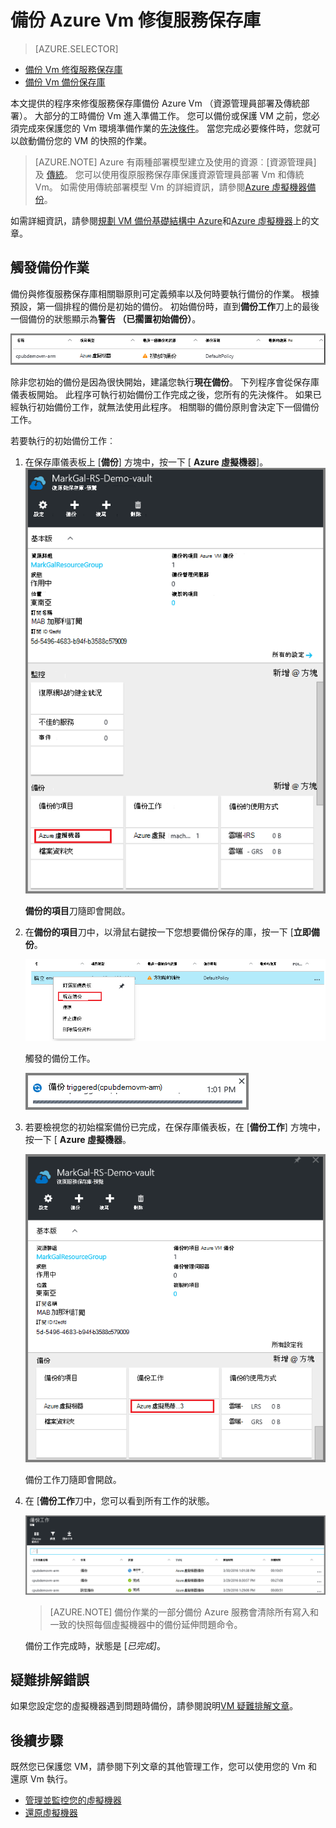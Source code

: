 <properties
    pageTitle="備份到修復服務保存庫 Azure Vm |Microsoft Azure"
    description="探索、 註冊及備份 Azure 虛擬機器備份這些程序與修復服務保存庫 Azure 虛擬機器。"
    services="backup"
    documentationCenter=""
    authors="markgalioto"
    manager="cfreeman"
    editor=""
    keywords="虛擬機器備份。備份虛擬機器。備份與損毀的復原;arm vm 備份"/>

<tags
    ms.service="backup"
    ms.workload="storage-backup-recovery"
    ms.tgt_pltfrm="na"
    ms.devlang="na"
    ms.topic="article"
    ms.date="07/29/2016"
    ms.author="trinadhk; jimpark; markgal;"/>


# <a name="back-up-azure-vms-to-a-recovery-services-vault"></a>備份 Azure Vm 修復服務保存庫

> [AZURE.SELECTOR]
- [備份 Vm 修復服務保存庫](backup-azure-arm-vms.md)
- [備份 Vm 備份保存庫](backup-azure-vms.md)

本文提供的程序來修復服務保存庫備份 Azure Vm （資源管理員部署及傳統部署）。 大部分的工時備份 Vm 進入準備工作。 您可以備份或保護 VM 之前，您必須完成來保護您的 Vm 環境準備作業的[先決條件](backup-azure-arm-vms-prepare.md)。 當您完成必要條件時，您就可以啟動備份您的 VM 的快照的作業。

>[AZURE.NOTE] Azure 有兩種部署模型建立及使用的資源︰[資源管理員] 及 [傳統](../resource-manager-deployment-model.md)。 您可以使用復原服務保存庫保護資源管理員部署 Vm 和傳統 Vm。 如需使用傳統部署模型 Vm 的詳細資訊，請參閱[Azure 虛擬機器備份](backup-azure-vms.md)。

如需詳細資訊，請參閱[規劃 VM 備份基礎結構中 Azure](backup-azure-vms-introduction.md)和[Azure 虛擬機器](https://azure.microsoft.com/documentation/services/virtual-machines/)上的文章。

## <a name="triggering-the-back-up-job"></a>觸發備份作業

備份與修復服務保存庫相關聯原則可定義頻率以及何時要執行備份的作業。 根據預設，第一個排程的備份是初始的備份。 初始備份時，直到**備份工作**刀上的最後一個備份的狀態顯示為**警告 （已擱置初始備份）**。

![擱置的備份](./media/backup-azure-vms-first-look-arm/initial-backup-not-run.png)

除非您初始的備份是因為很快開始，建議您執行**現在備份**。 下列程序會從保存庫儀表板開始。 此程序可執行初始備份工作完成之後，您所有的先決條件。 如果已經執行初始備份工作，就無法使用此程序。 相關聯的備份原則會決定下一個備份工作。  

若要執行的初始備份工作︰

1. 在保存庫儀表板上 [**備份**] 方塊中，按一下 [ **Azure 虛擬機器**]。 <br/>
    ![[設定] 圖示](./media/backup-azure-vms-first-look-arm/rs-vault-in-dashboard-backup-vms.png)

    **備份的項目**刀隨即會開啟。

2. 在**備份的項目**刀中，以滑鼠右鍵按一下您想要備份保存的庫，按一下 [**立即備份**。

    ![[設定] 圖示](./media/backup-azure-vms-first-look-arm/back-up-now.png)

    觸發的備份工作。 <br/>

    ![觸發的備份工作](./media/backup-azure-vms-first-look-arm/backup-triggered.png)

3. 若要檢視您的初始檔案備份已完成，在保存庫儀表板，在 [**備份工作**] 方塊中，按一下 [ **Azure 虛擬機器**。

    ![備份工作磚](./media/backup-azure-vms-first-look-arm/open-backup-jobs.png)

    備份工作刀隨即會開啟。

4. 在 [**備份工作**刀中，您可以看到所有工作的狀態。

    ![備份工作磚](./media/backup-azure-vms-first-look-arm/backup-jobs-in-jobs-view.png)

    >[AZURE.NOTE] 備份作業的一部分備份 Azure 服務會清除所有寫入和一致的快照每個虛擬機器中的備份延伸問題命令。

    備份工作完成時，狀態是 [*已完成]*。


## <a name="troubleshooting-errors"></a>疑難排解錯誤
如果您設定您的虛擬機器遇到問題時備份，請參閱說明[VM 疑難排解文章](backup-azure-vms-troubleshoot.md)。

## <a name="next-steps"></a>後續步驟

既然您已保護您 VM，請參閱下列文章的其他管理工作，您可以使用您的 Vm 和還原 Vm 執行。

- [管理並監控您的虛擬機器](backup-azure-manage-vms.md)
- [還原虛擬機器](backup-azure-arm-restore-vms.md)
